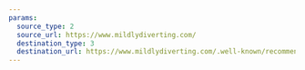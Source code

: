 ```yaml
---
params:
  source_type: 2
  source_url: https://www.mildlydiverting.com/
  destination_type: 3
  destination_url: https://www.mildlydiverting.com/.well-known/recommendations.opml
---
```

